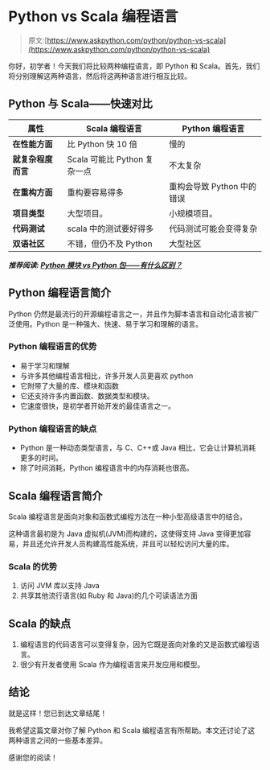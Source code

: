 # Python vs Scala 编程语言

> 原文:[https://www.askpython.com/python/python-vs-scala](https://www.askpython.com/python/python-vs-scala)

你好，初学者！今天我们将比较两种编程语言，即 Python 和 Scala。首先，我们将分别理解这两种语言，然后将这两种语言进行相互比较。

## Python 与 Scala——快速对比

| **属性** | **Scala 编程语言** | **Python 编程语言** |
| --- | --- | --- |
| **在性能方面** | 比 Python 快 10 倍 | 慢的 |
| **就复杂程度而言** | Scala 可能比 Python 复杂一点 | 不太复杂 |
| **在重构方面** | 重构要容易得多 | 重构会导致 Python 中的错误 |
| **项目类型** | 大型项目。 | 小规模项目。 |
| **代码测试** | scala 中的测试要好得多 | 代码测试可能会变得复杂 |
| **双语社区** | 不错，但仍不及 Python | 大型社区 |

***推荐阅读: [Python 模块 vs Python 包——有什么区别？](https://www.askpython.com/python/python-modules-vs-python-packages)***

## Python 编程语言简介

Python 仍然是最流行的开源编程语言之一，并且作为脚本语言和自动化语言被广泛使用。Python 是一种强大、快速、易于学习和理解的语言。

### Python 编程语言的优势

*   易于学习和理解
*   与许多其他编程语言相比，许多开发人员更喜欢 python
*   它附带了大量的库、模块和函数
*   它还支持许多内置函数、数据类型和模块。
*   它速度很快，是初学者开始开发的最佳语言之一。

### Python 编程语言的缺点

*   Python 是一种动态类型语言，与 C、C++或 Java 相比，它会让计算机消耗更多的时间。
*   除了时间消耗，Python 编程语言中的内存消耗也很高。

## Scala 编程语言简介

Scala 编程语言是面向对象和函数式编程方法在一种小型高级语言中的结合。

这种语言最初是为 Java 虚拟机(JVM)而构建的，这使得支持 Java 变得更加容易，并且还允许开发人员构建高性能系统，并且可以轻松访问大量的库。

### Scala 的优势

1.  访问 JVM 库以支持 Java
2.  共享其他流行语言(如 Ruby 和 Java)的几个可读语法方面

## Scala 的缺点

1.  编程语言的代码语言可以变得复杂，因为它既是面向对象的又是函数式编程语言。
2.  很少有开发者使用 Scala 作为编程语言来开发应用和模型。

## 结论

就是这样！您已到达文章结尾！

我希望这篇文章对你了解 Python 和 Scala 编程语言有所帮助。本文还讨论了这两种语言之间的一些基本差异。

感谢您的阅读！